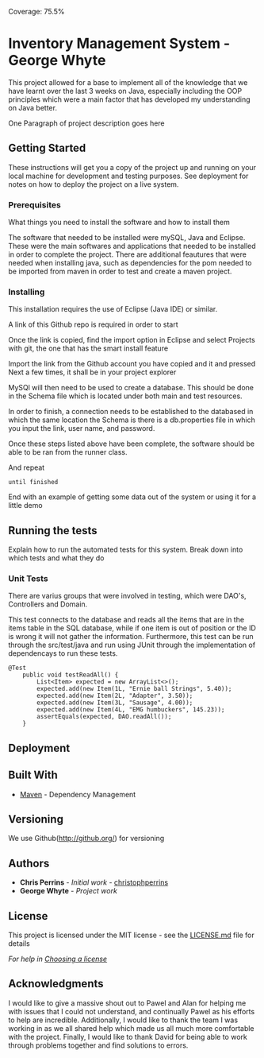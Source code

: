 Coverage: 75.5%
# Inventory Management System - George Whyte
This project allowed for a base to implement all of the knowledge that we have learnt over the last 3 weeks on Java, especially including the OOP principles which were a main factor that has developed my understanding on Java better.

One Paragraph of project description goes here

## Getting Started

These instructions will get you a copy of the project up and running on your local machine for development and testing purposes. See deployment for notes on how to deploy the project on a live system.

### Prerequisites

What things you need to install the software and how to install them

The software that needed to be installed were mySQL, Java and Eclipse. These were the main softwares and applications that needed to be installed in order to complete the project. There are additional feautures that were needed when installing java, such as dependencies for the pom needed to be imported from maven in order to test and create a maven project.

### Installing

This installation requires the use of Eclipse (Java IDE) or similar.

A link of this Github repo is required in order to start

Once the link is copied, find the import option in Eclipse and select Projects with git, the one that has the smart install feature

Import the link from the Github account you have copied and it and pressed Next a few times, it shall be in your project explorer

MySQl will then need to be used to create a database. This should be done in the Schema file which is located under both main and test resources.

In order to finish, a connection needs to be established to the databased in which the same location the Schema is there is a db.properties file in which you input the link, user name, and password.

Once these steps listed above have been complete, the software should be able to be ran from the runner class.

And repeat

```
until finished
```

End with an example of getting some data out of the system or using it for a little demo

## Running the tests

Explain how to run the automated tests for this system. Break down into which tests and what they do

### Unit Tests 

There are varius groups that were involved in testing, which were DAO's, Controllers and Domain.

This test connects to the database and reads all the items that are in the items table in the SQL database, while if one item is out of position or the ID is wrong it will not gather the information. Furthermore, this test can be run through the src/test/java and run using JUnit through the implementation of dependencays to run these tests.

```
@Test
	public void testReadAll() {
		List<Item> expected = new ArrayList<>();
		expected.add(new Item(1L, "Ernie ball Strings", 5.40));
		expected.add(new Item(2L, "Adapter", 3.50));
		expected.add(new Item(3L, "Sausage", 4.00));
		expected.add(new Item(4L, "EMG humbuckers", 145.23));
		assertEquals(expected, DAO.readAll());
	}

```
## Deployment


## Built With

* [Maven](https://maven.apache.org/) - Dependency Management

## Versioning

We use Github(http://github.org/) for versioning

## Authors

* **Chris Perrins** - *Initial work* - [christophperrins](https://github.com/christophperrins)
* **George Whyte** - *Project work* 

## License

This project is licensed under the MIT license - see the [LICENSE.md](LICENSE.md) file for details 

*For help in [Choosing a license](https://choosealicense.com/)*

## Acknowledgments

I would like to give a massive shout out to Pawel and Alan for helping me with issues that I could not understand, and continually Pawel as his efforts to help are incredible.
Additionally, I would like to thank the team I was working in as we all shared help which made us all much more comfortable with the project.
Finally, I would like to thank David for being able to work through problems together and find solutions to errors.
